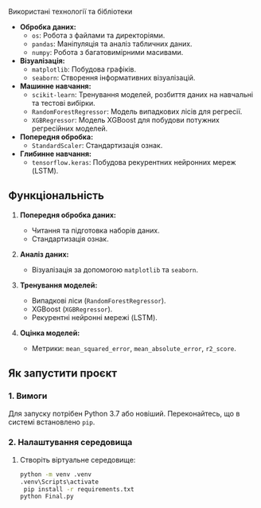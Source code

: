Використані технології та бібліотеки

- **Обробка даних:**
  - `os`: Робота з файлами та директоріями.
  - `pandas`: Маніпуляція та аналіз табличних даних.
  - `numpy`: Робота з багатовимірними масивами.
- **Візуалізація:**
  - `matplotlib`: Побудова графіків.
  - `seaborn`: Створення інформативних візуалізацій.
- **Машинне навчання:**
  - `scikit-learn`: Тренування моделей, розбиття даних на навчальні та тестові вибірки.
  - `RandomForestRegressor`: Модель випадкових лісів для регресії.
  - `XGBRegressor`: Модель XGBoost для побудови потужних регресійних моделей.
- **Попередня обробка:**
  - `StandardScaler`: Стандартизація ознак.
- **Глибинне навчання:**
  - `tensorflow.keras`: Побудова рекурентних нейронних мереж (LSTM).

## Функціональність

1. **Попередня обробка даних:**
   - Читання та підготовка наборів даних.
   - Стандартизація ознак.

2. **Аналіз даних:**
   - Візуалізація за допомогою `matplotlib` та `seaborn`.

3. **Тренування моделей:**
   - Випадкові ліси (`RandomForestRegressor`).
   - XGBoost (`XGBRegressor`).
   - Рекурентні нейронні мережі (LSTM).

4. **Оцінка моделей:**
   - Метрики: `mean_squared_error`, `mean_absolute_error`, `r2_score`.

## Як запустити проєкт

### 1. Вимоги

Для запуску потрібен Python 3.7 або новіший. Переконайтесь, що в системі встановлено `pip`.

### 2. Налаштування середовища

1. Створіть віртуальне середовище:
   ```bash
   python -m venv .venv
   .venv\Scripts\activate
    pip install -r requirements.txt
   python Final.py


